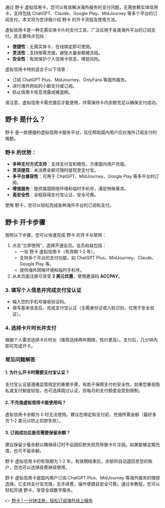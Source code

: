 通过 野卡 虚拟信用卡，您可以有效解决海外服务的支付问题，无需依赖实体信用卡，支持包括 ChatGPT、Claude、Google Play、MidJourney 等多个平台的订阅支付。本文将为您详细介绍 野卡 的开卡流程及使用方法。

虚拟信用卡是一种无需实体卡片的支付工具，广泛应用于各类海外平台的订阅支付。其主要特点包括：

- **便捷性**：无需实体卡，在线绑定即可使用。
- **灵活性**：支持按需充值，避免大量余额被冻结。
- **安全性**：有效保护个人信用卡信息，降低风险。

虚拟信用卡特别适合于以下场景：

- 订阅 ChatGPT Plus、MidJourney、OnlyFans 等国外服务。
- 进行海外网站的小额支付或订阅。
- 防止信用卡信息泄露或被盗刷。

请注意，虚拟信用卡需充值后才能使用，并需保持卡内余额充足以确保支付成功。

## 野卡 是什么？

野卡 是一款便捷的虚拟信用卡服务平台，旨在帮助国内用户应对海外订阅支付的难题。

### 野卡 的优势：

- **多种支付方式支持**：支持支付宝和微信，方便国内用户充值。
- **灵活提现**：未消费金额可随时提现至支付宝。
- **多平台兼容性**：可用于 ChatGPT、MidJourney、Google Play 等多平台的订阅。
- **增值服务**：提供美国网络环境和临时手机号，满足特殊需求。
- **高安全性**：全程获得支付宝认证，安全可靠。

使用 野卡，您可以轻松完成各种海外平台的订阅和支付。

## 野卡 开卡步骤

按照以下步骤，您可以快速完成 野卡 的开卡与使用：

1. 点击“立即使用”，选择开通会员。会员权益包括：
   - 一张 野卡 虚拟信用卡（有效期 1-2 年）。
   - 支持多个平台的支付功能，如 ChatGPT Plus、MidJourney、Claude、Google Play 等。
   - 提供海外网络环境和临时手机号。
2. 从本页面注册可享受 **2 美元优惠**，使用邀请码 **ACCPAY**。

### 3. 填写个人信息并完成支付宝认证

- 输入您的手机号接收验证码。
- 填写基本信息后，完成支付宝认证（无需身份证或人脸识别，仅用于安全验证）。

### 4. 选择卡片时长并支付

根据个人需求选择卡片时长（推荐选择两年期限，性价更高）。支付后，几分钟内即可完成开卡。

### 常见问题解答

#### 1. 为什么开卡时需要支付宝认证？

支付宝认证是遵循监管规定的重要步骤，有助于保障支付的安全性。如果您重视隐私或支付额度较低，也可选择跳过认证，但每月的支付额度会受到限制。

#### 2. 不充值虚拟信用卡能使用吗？

虚拟信用卡余额为 0 时无法使用。建议在绑定和支付前，充值所需金额（最好多充 1-2 美元以防止扣款失败）。

#### 3. 订阅成功后是否需要保留余额？

建议保留少量余额以确保续订时不会因扣款失败而导致卡片注销。如果能够定期充值，也可不留余额。

野卡 虚拟信用卡的有效期为 1-2 年。有效期结束后，余额将自动退回至您的账户，您也可以选择续费继续使用。

野卡 虚拟信用卡是国内用户订阅 ChatGPT Plus、MidJourney 等海外服务的理想选择。它支持支付宝充值，无手续费，操作便捷且安全可靠。通过本教程，您可以轻松开通 野卡，享受全球数字服务。

👉 [野卡 | 一分钟注册，轻松订阅海外线上服务](https://bit.ly/bewildcard)
